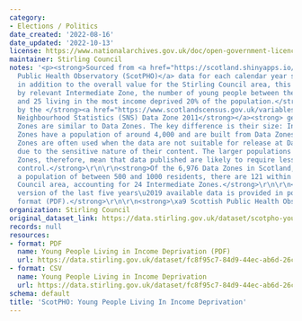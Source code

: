 ```yaml
---
category:
- Elections / Politics
date_created: '2022-08-16'
date_updated: '2022-10-13'
license: https://www.nationalarchives.gov.uk/doc/open-government-licence/version/3/
maintainer: Stirling Council
notes: '<p><strong>Sourced from <a href="https://scotland.shinyapps.io/ScotPHO_profiles_tool/">Scottish
  Public Health Observatory (ScotPHO)</a> data for each calendar year since 2011,
  in addition to the overall value for the Stirling Council area, this dataset details,
  by relevant Intermediate Zone, the number of young people between the ages of zero
  and 25 living in the most income deprived 20% of the population.</strong>\r\n\r\n<strong>Defined
  by the </strong><a href="https://www.scotlandscensus.gov.uk/variables-classification/sns-data-zone-2011#:~:text=The%20data%20zone%20geography%20covers,around%20500%20to%201%2C000%20residents."><strong>Scottish
  Neighbourhood Statistics (SNS) Data Zone 2011</strong></a><strong> geography, Intermediate
  Zones are similar to Data Zones. The key difference is their size: Intermediate
  Zones have a population of around 4,000 and are built from Data Zones. Intermediate
  Zones are often used when the data are not suitable for release at Data Zone level
  due to the sensitive nature of their content. The larger populations of Intermediate
  Zones, therefore, mean that data published are likely to require less rigorous disclosure
  control.</strong>\r\n\r\n<strong>Of the 6,976 Data Zones in Scotland, each covering
  a population of between 500 and 1000 residents, there are 121 within the Stirling
  Council area, accounting for 24 Intermediate Zones.</strong>\r\n\r\n<strong>A printable
  version of the last five years\u2019 available data is provided in portable document
  format (PDF).</strong>\r\n\r\n<strong>\xa9 Scottish Public Health Observatory, 2022</strong></p>'
organization: Stirling Council
original_dataset_link: https://data.stirling.gov.uk/dataset/scotpho-young-people-living-in-income-deprivation
records: null
resources:
- format: PDF
  name: Young People Living in Income Deprivation (PDF)
  url: https://data.stirling.gov.uk/dataset/fc8f95c7-84d9-44ec-ab6d-26c4f09f8fc2/resource/eeb8d98f-185e-4f8f-8dd4-02920ec50f14/download/20221007-stirling-council-young-people-living-in-income-deprivation-2016-to-2020-.pdf
- format: CSV
  name: Young People Living in Income Deprivation
  url: https://data.stirling.gov.uk/dataset/fc8f95c7-84d9-44ec-ab6d-26c4f09f8fc2/resource/43acfce9-b5e6-4bec-880d-06c73446bd81/download/20221007-stirling-council-young-people-living-in-income-deprivation-.csv
schema: default
title: 'ScotPHO: Young People Living In Income Deprivation'
---
```

